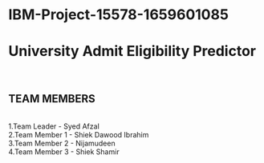 # IBM-Project-15578-1659601085
<h1>University Admit Eligibility Predictor</h1><br>
<h2>TEAM MEMBERS</h2><br>
1.Team Leader - Syed Afzal<br>
2.Team Member 1 - Shiek Dawood Ibrahim<br>
3.Team Member 2 - Nijamudeen<br>
4.Team Member 3 - Shiek Shamir
